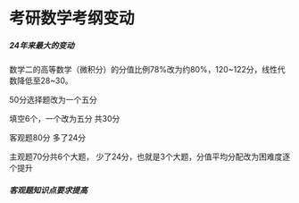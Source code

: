 # 考研数学考纲变动

##### 24年来最大的变动

数学二的高等数学（微积分）的分值比例78%改为约80%，120~122分，线性代数降低至28~30。

50分选择题改为一个五分

填空6个，一个改为五分 共30分



客观题80分 多了24分

主观题70分共6个大题， 少了24分，也就是3个大题，分值平均分配改为困难度逐个提升

##### 客观题知识点要求提高